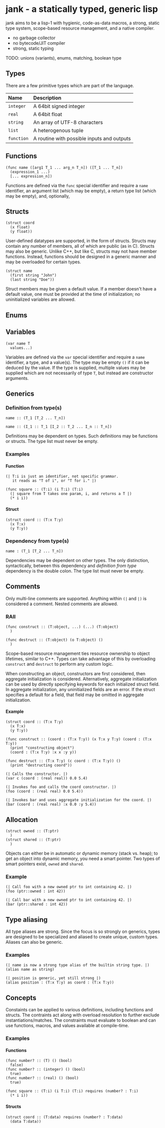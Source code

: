 # jank - a statically typed, generic lisp

jank aims to be a lisp-1 with hygienic, code-as-data macros, a strong, static type system, scope-based resource management, and a native compiler.

  - no garbage collector
  - no bytecode/JIT compiler
  - strong, static typing

TODO: unions (variants), enums, matching, boolean type

## Types
There are a few primitive types which are part of the language.

|Name               |Description                                |
|:------------------|:------------------------------------------|
|`integer`          |A 64bit signed integer                     |
|`real`             |A 64bit float                              |
|`string`           |An array of UTF-8 characters               |
|`list`             |A heterogenous tuple                       |
|`function`         |A routine with possible inputs and outputs |

## Functions
```
(func name ([arg1 T_1 ... arg_n T_n]) ([T_1 ... T_n])
  (expression_1 ...)
  [... expression_n])
```
Functions are defined via the `func` special identifier and require a `name` identifier, an argument list (which may be empty), a return type list (which may be empty), and, optionally, 

## Structs
```
(struct coord
  (x float)
  (y float))
```
User-defined datatypes are supported, in the form of structs. Structs may contain any number of members, all of which are public (as in C). Structs may also be generic. Unlike C++, but like C, structs may not have member functions. Instead, functions should be designed in a generic manner and may be overloaded for certain types.

```
(struct name
  (first string "John")
  (last string "Doe"))
```
Struct members may be given a default value. If a member doesn't have a default value, one must be provided at the time of initialization; no uninitialized variables are allowed.

## Enums

## Variables
```
(var name T
  values...)
```
Variables are defined via the `var` special identifier and require a `name` identifier, a type, and a value(s). The type may be empty `()` if it can be deduced by the value. If the type is supplied, multiple values may be supplied which are not necessarily of type `T`, but instead are constructor arguments.

## Generics
### Definition from type(s)
```
name :: (T_1 [T_2 ... T_n])
```
```
name :: (I_1 :: T_1 [I_2 :: T_2 ... I_n :: T_n])
```
Definitions may be dependent on types. Such definitions may be functions or structs. The type list must never be empty.

### Examples
#### Function
```
(| T:i is just an identifier, not specific grammar.
   it reads as "T of i", or "T for i." |)

(func square :: (T:i) (i T:i) (T:i)
  (| square from T takes one param, i, and returns a T |)
  (* i i))
```
#### Struct
```
(struct coord :: (T:x T:y)
  (x T:x)
  (y T:y))
```

### Dependency from type(s)
```
name : (T_1 [T_2 ... T_n])
```
Dependencies may be dependent on other types. The only distinction, syntactically, between this dependency and *definition from type* dependency is the double colon. The type list must never be empty.

## Comments
Only multi-line comments are supported. Anything within `(|` and `|)` is considered a comment. Nested comments are allowed.

### RAII
```
(func construct :: (T:object, ...) (...) (T:object)
  )

(func destruct :: (T:object) (o T:object) ()
  )
```
Scope-based resource management ties resource ownership to object lifetimes, similar to C++. Types can take advantage of this by overloading `construct` and `destruct` to perform any custom logic.

When constructing an object, constructors are first considered, then aggregate initialization is considered. Alternatively, aggregate initialization can be used by directly specifying keywords for each initialized struct field. In aggregate initialization, any uninitialized fields are an error. If the struct specifies a default for a field, that field may be omitted in aggregate initialization. 

#### Example
```
(struct coord :: (T:x T:y)
  (x T:x)
  (y T:y))

(func construct :: (coord : (T:x T:y)) (x T:x y T:y) (coord : (T:x T:y))
  (print "constructing object")
  (coord : (T:x T:y) :x x :y y))

(func destruct :: (T:x T:y) (c coord : (T:x T:y)) ()
  (print "destructing coord"))

(| Calls the constructor. |)
(var c (coord : (real real)) 0.0 5.4)

(| Invokes foo and calls the coord constructor. |)
(foo (coord : (real real) 0.0 5.4))

(| Invokes bar and uses aggregate initialization for the coord. |)
(bar (coord : (real real) :x 0.0 :y 5.4))
```

## Allocation
```
(struct owned :: (T:ptr)
  )
(struct shared :: (T:ptr)
  )
```
Objects can either be in automatic or dynamic memory (stack vs. heap); to get an object into dynamic memory, you need a smart pointer. Two types of smart pointers exist, `owned` and `shared`.

### Example
```
(| Call foo with a new owned ptr to int containing 42. |)
(foo (ptr::owned : int 42))

(| Call bar with a new owned ptr to int containing 42. |)
(bar (ptr::shared : int 42))
```

## Type aliasing
All type aliases are strong. Since the focus is so strongly on generics, types are designed to be specialized and aliased to create unique, custom types. Aliases can also be generic.

### Examples
```
(| name is now a strong type alias of the builtin string type. |)
(alias name as string)

(| position is generic, yet still strong |)
(alias position : (T:x T:y) as coord : (T:x T:y))
```

## Concepts
Constaints can be applied to various definitions, including functions and structs. The contraints act along with overload resolution to further exclude instantiations/matches. The constraints must evaluate to boolean and can use functions, macros, and values available at compile-time.

### Examples
#### Functions
```
(func number? :: (T) () (bool)
  false)
(func number? :: (integer) () (bool)
  true)
(func number? :: (real) () (bool)
  true)

(func square :: (T:i) (i T:i) (T:i) requires (number? : T:i)
  (* i i))
```
#### Structs
```
(struct coord :: (T:data) requires (number? : T:data)
  (data T:data))
```
